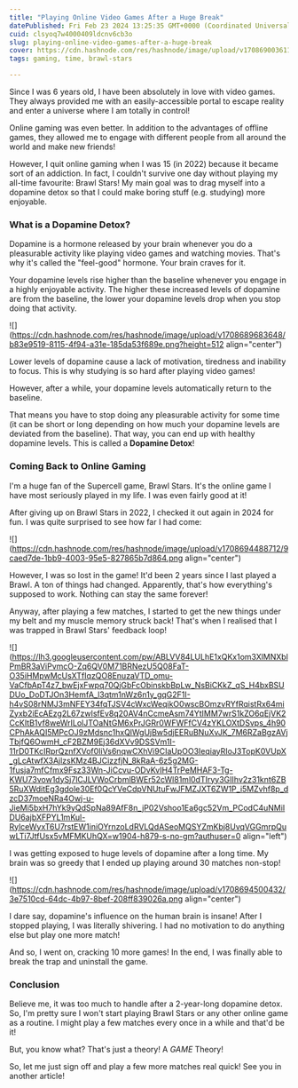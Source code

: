 ```yaml
---
title: "Playing Online Video Games After a Huge Break"
datePublished: Fri Feb 23 2024 13:25:35 GMT+0000 (Coordinated Universal Time)
cuid: clsyoq7w4000409ldcnv6cb3o
slug: playing-online-video-games-after-a-huge-break
cover: https://cdn.hashnode.com/res/hashnode/image/upload/v1708690036117/a4c9522a-2658-402c-b415-0bbb17a8e984.png
tags: gaming, time, brawl-stars

---
```


Since I was 6 years old, I have been absolutely in love with video games. They always provided me with an easily-accessible portal to escape reality and enter a universe where I am totally in control!

Online gaming was even better. In addition to the advantages of offline games, they allowed me to engage with different people from all around the world and make new friends!

However, I quit online gaming when I was 15 (in 2022) because it became sort of an addiction. In fact, I couldn't survive one day without playing my all-time favourite: Brawl Stars! My main goal was to drag myself into a dopamine detox so that I could make boring stuff (e.g. studying) more enjoyable.

### What is a Dopamine Detox?

Dopamine is a hormone released by your brain whenever you do a pleasurable activity like playing video games and watching movies. That's why it's called the "feel-good" hormone. Your brain craves for it.

Your dopamine levels rise higher than the baseline whenever you engage in a highly enjoyable activity. The higher these increased levels of dopamine are from the baseline, the lower your dopamine levels drop when you stop doing that activity.

![](https://cdn.hashnode.com/res/hashnode/image/upload/v1708689683648/b83e9519-8115-4f94-a31e-185da53f689e.png?height=512 align="center")

Lower levels of dopamine cause a lack of motivation, tiredness and inability to focus. This is why studying is so hard after playing video games!

However, after a while, your dopamine levels automatically return to the baseline.

That means you have to stop doing any pleasurable activity for some time (it can be short or long depending on how much your dopamine levels are deviated from the baseline). That way, you can end up with healthy dopamine levels. This is called a **Dopamine Detox**!

### Coming Back to Online Gaming

I'm a huge fan of the Supercell game, Brawl Stars. It's the online game I have most seriously played in my life. I was even fairly good at it!

After giving up on Brawl Stars in 2022, I checked it out again in 2024 for fun. I was quite surprised to see how far I had come:

![](https://cdn.hashnode.com/res/hashnode/image/upload/v1708694488712/9caed7de-1bb9-4003-95e5-827865b7d864.png align="center")

However, I was so lost in the game! It'd been 2 years since I last played a Brawl. A ton of things had changed. Apparently, that's how everything's supposed to work. Nothing can stay the same forever!

Anyway, after playing a few matches, I started to get the new things under my belt and my muscle memory struck back! That's when I realised that I was trapped in Brawl Stars' feedback loop!

![](https://lh3.googleusercontent.com/pw/ABLVV84LULhE1xQKx1om3XlMNXblPmBR3aViPvmcO-Zq6QV0M71BRNezU5Q08FaT-O35iHMpwMcUsXTfIqzQO8EnuzaVTD_omu-VaCfbApT4z7_bwEjxFwpq70QjGbFcObinskbBpLw_NsBiCKkZ_qS_H4bxBSUDUo_DoDTJOn3HemfA_l3qtm1nWz6n1y_gqG2F1I-h4vS08rNMJ3mNFEY34fqTJSV4cWxcWeqikO0wscBOmzvRYfRqistRx64miZyxb2iEcAEzg2L67zwIsfEv8q20AV4nCcmeAsm74YtIMM7wrS1kZO6qEjVK2CcKItB1vf8weWrILolJTOaNtGM6xPrJGRr0WFWFfCV4zYKLOXtDSvps_4h90CPhAkAQI5MPcOJ9zMdsnc1hxQlWgUjBw5djEERuBNuXvJK_7M6RZaBgzAVjTbjfQ6OwmH_cF2BZM9Ej36dXVv9DSSVm1I-11rD0TKcIRprQznfXVof0IiVs6nqwCXhVi9CIaUpOO3IeqiayRIoJ3TopK0VUpX_gLcAtwfX3AjlzsKMz4BJCizzfjN_8kRaA-6z5g2MG-1fusja7mfCfmx9Fsz33Wn-JiCcvu-ODvKvIH4TrPeMHAF3-Tg-KWU73vow1dySj7lCJLVWoCrbmlBWEr52cWl81ml0dTIryy3GIIhv2z31knt6ZB5RuXWditEg3gdole30Ef0QcYVeCdpVNUtuFwJFMZJXT6ZW1P_i5MZvhf8p_dzcD37moeNRa4Owj-u-JieMi5bxH7hYk9yQdSpNa89AfF8n_jP02Vshoo1Ea6gc52Vm_PCodC4uNMiIDU6ajbXFPYL1mKul-RylceWyxT6U7rstEW1iniOYrnzoLdRVLQdASeoMQSYZmKbj8UvqVGGmrpQuwLTi7JtfUsx5vMFMKUhQX=w1904-h879-s-no-gm?authuser=0 align="left")

I was getting exposed to huge levels of dopamine after a long time. My brain was so greedy that I ended up playing around 30 matches non-stop!

![](https://cdn.hashnode.com/res/hashnode/image/upload/v1708694500432/3e7510cd-64dc-4b97-8bef-208ff839026a.png align="center")

I dare say, dopamine's influence on the human brain is insane! After I stopped playing, I was literally shivering. I had no motivation to do anything else but play one more match!

And so, I went on, cracking 10 more games! In the end, I was finally able to break the trap and uninstall the game.

### Conclusion

Believe me, it was too much to handle after a 2-year-long dopamine detox. So, I'm pretty sure I won't start playing Brawl Stars or any other online game as a routine. I might play a few matches every once in a while and that'd be it!

But, you know what? That's just a theory! A *GAME* Theory!

So, let me just sign off and play a few more matches real quick! See you in another article!